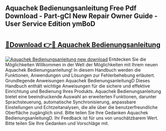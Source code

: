 ## Aquachek Bedienungsanleitung Free Pdf Download - Part-gCI New Repair Owner Guide - User Service Edition ymBoD

# <h2><a href="http://df0mqe.blite.top/?on=Aquachek+Bedienungsanleitung">🔗Download 👉🔴 Aquachek Bedienungsanleitung</a></h2>

[![Aquachek Bedienungsanleitung new download](https://i.imgur.com/lujVjoI.png)](http://df0mqe.blite.top/?on=Aquachek+Bedienungsanleitung)
Entdecken Sie die Möglichkeiten Willkommen in der Welt der Möglichkeiten mit Ihrem neuen Aquachek Bedienungsanleitung! In diesem Handbuch werden die Funktionen, Anwendungen und Lösungen zur Fehlerbehebung erläutert. Grundlegende Anweisungen Aquachek BedienungsanleitungD Dieses Handbuch enthält wichtige Anweisungen für die sichere und effektive Einrichtung und Bedienung Ihres Produkts. Aquachek Bedienungsanleitung bietet eine beeindruckende Auswahl an erweiterten Funktionen, darunter Sprachsteuerung, automatische Synchronisierung, anpassbare Einstellungen und Echtzeitanalysen, die alle über die benutzerfreundliche Oberfläche zugänglich sind. Bitte teilen Sie Ihre Gedanken Aquachek BedienungsanleitungD. Ihr Feedback ist für uns von unschätzbarem Wert. Bitte teilen Sie Ihre Gedanken und Vorschläge mit.
